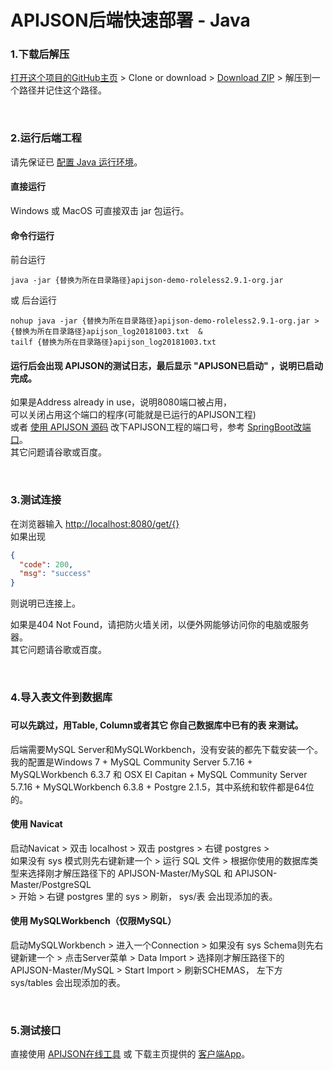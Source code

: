 # APIJSON后端快速部署 - Java

### 1.下载后解压

[打开这个项目的GitHub主页](https://github.com/TommyLemon/StaticResources) &gt; Clone or download &gt; [Download ZIP](https://github.com/TommyLemon/StaticResources/archive/master.zip) &gt; 解压到一个路径并记住这个路径。

<br />

### 2.运行后端工程

请先保证已 [配置 Java 运行环境](https://www.baidu.com/s?ie=utf-8&f=8&rsv_bp=1&rsv_idx=1&tn=baidu&wd=java%20%E7%8E%AF%E5%A2%83&oq=java%2520%25E8%25BF%2590%25E8%25A1%258C%25E7%258E%25AF%25E5%25A2%2583&rsv_pq=d879cd0700028015&rsv_t=657eXMFo1t2RvFyaDhC7V9OFMbKxOzGfNR5YwCGWfqBuY6aD3XAeUPePjlw&rqlang=cn&rsv_enter=1&rsv_sug3=3&rsv_sug1=2&rsv_sug7=100&rsv_sug2=0&inputT=296&rsv_sug4=626)。

#### 直接运行

Windows 或 MacOS 可直接双击 jar 包运行。

#### 命令行运行

前台运行
```
java -jar {替换为所在目录路径}apijson-demo-roleless2.9.1-org.jar
```

或 后台运行
```
nohup java -jar {替换为所在目录路径}apijson-demo-roleless2.9.1-org.jar > {替换为所在目录路径}apijson_log20181003.txt  &
tailf {替换为所在目录路径}apijson_log20181003.txt
```


<h4>运行后会出现 APIJSON的测试日志，最后显示 "APIJSON已启动" ，说明已启动完成。</h4>

如果是Address already in use，说明8080端口被占用，<br />
可以关闭占用这个端口的程序(可能就是已运行的APIJSON工程) <br />
或者 [使用 APIJSON 源码](https://github.com/TommyLemon/APIJSON/tree/master/APIJSON-Java-Server) 改下APIJSON工程的端口号，参考 [SpringBoot改端口](https://stackoverflow.com/questions/21083170/spring-boot-how-to-configure-port)。<br />
其它问题请谷歌或百度。

<br />

### 3.测试连接<br />
在浏览器输入 [http://localhost:8080/get/{}](http://localhost:8080/get/{}) <br />
如果出现
```json
{
  "code": 200,
  "msg": "success"
}
```
则说明已连接上。<br />

如果是404 Not Found，请把防火墙关闭，以便外网能够访问你的电脑或服务器。<br />
其它问题请谷歌或百度。

<br />

### 4.导入表文件到数据库<h3/>

<h4>可以先跳过，用Table, Column或者其它 你自己数据库中已有的表 来测试。</h4>

后端需要MySQL Server和MySQLWorkbench，没有安装的都先下载安装一个。<br />
我的配置是Windows 7 + MySQL Community Server 5.7.16 + MySQLWorkbench 6.3.7 和 OSX EI Capitan + MySQL Community Server 5.7.16 + MySQLWorkbench 6.3.8 + Postgre 2.1.5，其中系统和软件都是64位的。

#### 使用 Navicat
启动Navicat &gt; 双击 localhost &gt; 双击 postgres &gt; 右键 postgres &gt; <br /> 如果没有 sys 模式则先右键新建一个 &gt; 运行 SQL 文件 &gt; 根据你使用的数据库类型来选择刚才解压路径下的 APIJSON-Master/MySQL 和 APIJSON-Master/PostgreSQL <br />
&gt; 开始 &gt; 右键 postgres 里的 sys &gt; 刷新， sys/表 会出现添加的表。

#### 使用 MySQLWorkbench（仅限MySQL）
启动MySQLWorkbench &gt; 进入一个Connection &gt; 如果没有 sys Schema则先右键新建一个 &gt; 点击Server菜单 &gt; Data Import &gt; 选择刚才解压路径下的APIJSON-Master/MySQL &gt; Start Import &gt; 刷新SCHEMAS， 左下方 sys/tables 会出现添加的表。

<br />

### 5.测试接口<br />
直接使用 [APIJSON在线工具](http://apijson.cn/) 或 下载主页提供的 [客户端App](https://github.com/TommyLemon/APIJSON)。

<br />
